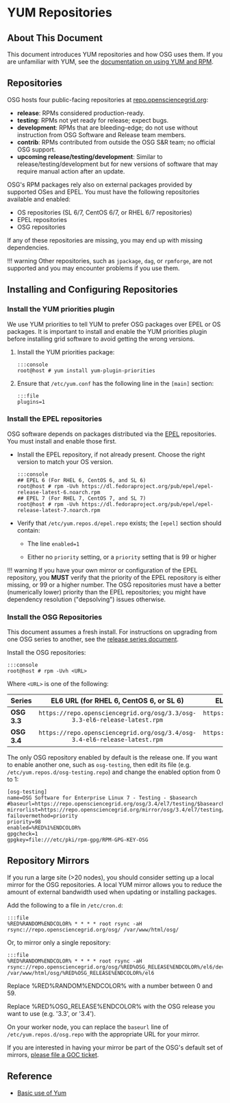 YUM Repositories
====================

About This Document
-------------------

This document introduces YUM repositories and how OSG uses them.
If you are unfamiliar with YUM, see the [documentation on using YUM and RPM](/release/yum-basics).

Repositories
------------

OSG hosts four public-facing repositories at [repo.opensciencegrid.org](https://repo.opensciencegrid.org/):

-   **release**: RPMs considered production-ready.
-   **testing**: RPMs not yet ready for release; expect bugs.
-   **development**: RPMs that are bleeding-edge;
      do not use without instruction from OSG Software and Release team members.
-   **contrib**: RPMs contributed from outside the OSG S&R team;
      no official OSG support.
-   **upcoming release/testing/development**: Similar to release/testing/development but for new versions of software that may require manual action after an update.

OSG's RPM packages rely also on external packages provided by supported OSes and EPEL. You must have the following repositories available and enabled:

-   OS repositories (SL 6/7, CentOS 6/7, or RHEL 6/7 repositories)
-   EPEL repositories
-   OSG repositories

If any of these repositories are missing, you may end up with missing dependencies.

!!! warning
    Other repositories, such as `jpackage`, `dag`, or `rpmforge`, are not supported and you may encounter problems if you use them.


Installing and Configuring Repositories
---------------------------------------

### Install the YUM priorities plugin

We use YUM priorities to tell YUM to prefer OSG packages over EPEL or OS packages.
It is important to install and enable the YUM priorities plugin before installing grid software to avoid getting the wrong versions.

1.  Install the YUM priorities package:

        :::console
        root@host # yum install yum-plugin-priorities

1.  Ensure that `/etc/yum.conf` has the following line in the `[main]` section:

        :::file
        plugins=1

### Install the EPEL repositories

OSG software depends on packages distributed via the [EPEL](http://fedoraproject.org/wiki/EPEL) repositories.
You must install and enable those first.

-   Install the EPEL repository, if not already present.  Choose the right version to match your OS version.

        :::console
        ## EPEL 6 (For RHEL 6, CentOS 6, and SL 6)
        root@host # rpm -Uvh https://dl.fedoraproject.org/pub/epel/epel-release-latest-6.noarch.rpm
        ## EPEL 7 (For RHEL 7, CentOS 7, and SL 7)
        root@host # rpm -Uvh https://dl.fedoraproject.org/pub/epel/epel-release-latest-7.noarch.rpm

-   Verify that `/etc/yum.repos.d/epel.repo` exists; the `[epel]` section should contain:

    -   The line `enabled=1`

    -   Either no `priority` setting, or a `priority` setting that is 99 or higher

!!! warning
    If you have your own mirror or configuration of the EPEL repository, you **MUST** verify that the priority of the EPEL repository is either missing, or 99 or a higher number.
    The OSG repositories must have a better (numerically lower) priority than the EPEL repositories;
    you might have dependency resolution ("depsolving") issues otherwise.


### Install the OSG Repositories

This document assumes a fresh install.
For instructions on upgrading from one OSG series to another, see the [release series document](/release/release_series#updating-from-old).

Install the OSG repositories:

    :::console
    root@host # rpm -Uvh <URL>

Where `<URL>` is one of the following:

| Series      |                  EL6 URL (for RHEL 6, CentOS 6, or SL 6)                  |                  EL7 URL (for RHEL 7, CentOS 7, or SL 7)                  |
|:------------|:-------------------------------------------------------------------------:|:-------------------------------------------------------------------------:|
| **OSG 3.3** | `https://repo.opensciencegrid.org/osg/3.3/osg-3.3-el6-release-latest.rpm` | `https://repo.opensciencegrid.org/osg/3.3/osg-3.3-el7-release-latest.rpm` |
| **OSG 3.4** | `https://repo.opensciencegrid.org/osg/3.4/osg-3.4-el6-release-latest.rpm` | `https://repo.opensciencegrid.org/osg/3.4/osg-3.4-el7-release-latest.rpm` |

The only OSG repository enabled by default is the release one. If you want to enable another one, such as `osg-testing`, then edit its file (e.g. `/etc/yum.repos.d/osg-testing.repo`) and change the enabled option from 0 to 1:

``` file
[osg-testing]
name=OSG Software for Enterprise Linux 7 - Testing - $basearch
#baseurl=https://repo.opensciencegrid.org/osg/3.4/el7/testing/$basearch
mirrorlist=https://repo.opensciencegrid.org/mirror/osg/3.4/el7/testing/$basearch
failovermethod=priority
priority=98
enabled=%RED%1%ENDCOLOR%
gpgcheck=1
gpgkey=file:///etc/pki/rpm-gpg/RPM-GPG-KEY-OSG
```


Repository Mirrors
------------------

If you run a large site (>20 nodes), you should consider setting up a local mirror for the OSG repositories.
A local YUM mirror allows you to reduce the amount of external bandwidth used when updating or installing packages.

Add the following to a file in `/etc/cron.d`:

    :::file
    %RED%RANDOM%ENDCOLOR% * * * * root rsync -aH rsync://repo.opensciencegrid.org/osg/ /var/www/html/osg/

Or, to mirror only a single repository:

    :::file
    %RED%RANDOM%ENDCOLOR% * * * * root rsync -aH rsync://repo.opensciencegrid.org/osg/%RED%OSG_RELEASE%ENDCOLOR%/el6/development /var/www/html/osg/%RED%OSG_RELEASE%ENDCOLOR%/el6


Replace %RED%RANDOM%ENDCOLOR% with a number between 0 and 59.

Replace %RED%OSG\_RELEASE%ENDCOLOR% with the OSG release you want to use (e.g. '3.3', or '3.4').

On your worker node, you can replace the `baseurl` line of `/etc/yum.repos.d/osg.repo` with the appropriate URL for your mirror.

If you are interested in having your mirror be part of the OSG's default set of mirrors, [please file a GOC ticket](https://support.opensciencegrid.org/helpdesk/tickets/new).

Reference
---------

-   [Basic use of Yum](/release/yum-basics.md)


